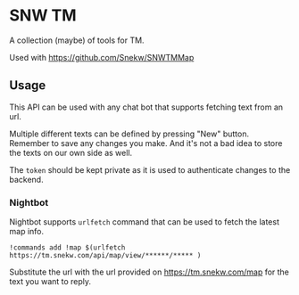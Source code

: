 # SNW TM

A collection (maybe) of tools for TM.

Used with https://github.com/Snekw/SNWTMMap

## Usage

This API can be used with any chat bot that supports fetching text from an url.

Multiple different texts can be defined by pressing "New" button. Remember to save any changes you make. And it's not a bad idea to store the texts on our own side as well.

The `token` should be kept private as it is used to authenticate changes to the backend.

### Nightbot

Nightbot supports `urlfetch` command that can be used to fetch the latest map info.

`!commands add !map $(urlfetch https://tm.snekw.com/api/map/view/******/***** )`

Substitute the url with the url provided on https://tm.snekw.com/map for the text you want to reply.
